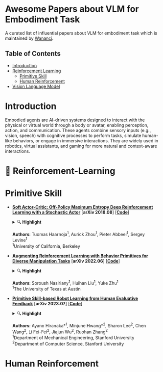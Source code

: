 # Awesome Papers about VLM for Embodiment Task

A curated list of influential papers about VLM for embodiment task which is maintained by [Wananci](https://github.com/Wananci). 

## Table of Contents
- [Introduction](#introduction)
- [Reinforcement Learning](#reinforcement-learning)
  - [Primitive Skill](#primitive-skill)
  - [Human Reinforcement](#human-reinforcement)
- [Vision Language Model](#vision-language-model)

# Introduction

Embodied agents are AI-driven systems designed to interact with the physical or virtual world through a body or avatar, enabling perception, action, and communication. These agents combine sensory inputs (e.g., vision, speech) with cognitive processes to perform tasks, simulate human-like behaviors, or engage in immersive interactions. They are widely used in robotics, virtual assistants, and gaming for more natural and context-aware interactions.

<a id="reinforcement-learning"></a>

# 🤖 Reinforcement-Learning

<a id="primitive-skill"></a>

# Primitive Skill
- [**Soft Actor-Critic: Off-Policy Maximum Entropy Deep Reinforcement Learning with a Stochastic Actor**](http://arxiv.org/abs/1801.01290) [**arXiv 2018.08**] [[**Code**]](https://github.com/haarnoja/sac)

  <details>
    <summary>🔍 <b>Highlight</b></summary>
    <em>"Our method instead combines off-policy actorcritic training with a stochastic actor, and further aims to maximize the entropy of this actor with an entropy maximization objective."</em>  

    - **Maximum Entropy**
    - **Stochastic Actor**

  </details>

  **Authors**: Tuomas Haarnoja<sup>1</sup>, Aurick Zhou<sup>1</sup>, Pieter Abbeel<sup>1</sup>, Sergey Levine<sup>1</sup>  
  <sup>1</sup>University of California, Berkeley  

- [**Augmenting Reinforcement Learning with Behavior Primitives for Diverse Manipulation Tasks**](http://arxiv.org/abs/2110.03655) [**arXiv 2022.06**] [[**Code**]](https://ut-austin-rpl.github.io/maple)

  <details>
    <summary>🔍 <b>Highlight</b></summary>

    - **Hierarchical Policy: high-level for primitive and low-level for parameters** 
    - **Agent tends to use high-level primitive rather than atomic action**
    - **Exploration with Affordances**

    ![Maple Architecture](./imgs/MAPLE.png)
  </details>

  **Authors**: Soroush Nasiriany<sup>1</sup>, Huihan Liu<sup>1</sup>, Yuke Zhu<sup>1</sup>  
  <sup>1</sup>The University of Texas at Austin  

- [**Primitive Skill-based Robot Learning from Human Evaluative Feedback**](http://arxiv.org/abs/2307.15801) [**arXiv 2023.07**] [[**Code**]](https://seediros23.github.io/)

  <details>
    <summary>🔍 <b>Highlight</b></summary>

    - **Human Evaluation** 
    - **Primitive Skill**
    - **Parameter Policy**

    ![SEED Architecture](./imgs/SEED.png)
  </details>

  **Authors**: Ayano Hiranaka*<sup>1</sup>, Minjune Hwang*<sup>2</sup>, Sharon Lee<sup>2</sup>, Chen Wang<sup>2</sup>, Li Fei-Fei<sup>2</sup>, Jiajun Wu<sup>2</sup>, Ruohan Zhang<sup>2</sup>  
  <sup>1</sup>Department of Mechanical Engineering, Stanford University  
  <sup>2</sup>Department of Computer Science, Stanford University  

<a id="human-reinforcement"></a>

# Human Reinforcement  



